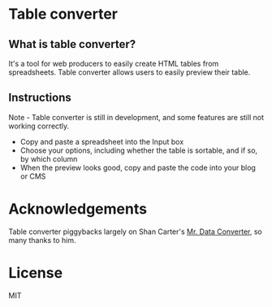 # Table converter

## What is table converter?

It's a tool for web producers to easily create HTML tables from spreadsheets. Table converter allows users to easily preview their table.

## Instructions

Note - Table converter is still in development, and some features are still not working correctly.

- Copy and paste a spreadsheet into the Input box
- Choose your options, including whether the table is sortable, and if so, by which column
- When the preview looks good, copy and paste the code into your blog or CMS

# Acknowledgements
Table converter piggybacks largely on Shan Carter's [Mr. Data Converter](http://www.shancarter.com/data_converter/index.html), so many thanks to him.

# License
MIT

